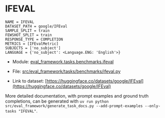 # IFEVAL

````
NAME = IFEVAL
DATASET_PATH = google/IFEval
SAMPLE_SPLIT = train
FEWSHOT_SPLIT = train
RESPONSE_TYPE = COMPLETION
METRICS = [IFEvalMetric]
SUBJECTS = ['no_subject']
LANGUAGE = {'no_subject': <Language.ENG: 'English'>}
````

- Module: [eval_framework.tasks.benchmarks.ifeval](eval_framework.tasks.benchmarks.ifeval)

- File: [src/eval_framework/tasks/benchmarks/ifeval.py](../../src/eval_framework/tasks/benchmarks/ifeval.py)

- Link to dataset: [https://huggingface.co/datasets/google/IFEval](https://huggingface.co/datasets/google/IFEval)

More detailed documentation, with prompt examples and ground truth completions, can be generated with `uv run python src/eval_framework/generate_task_docs.py --add-prompt-examples --only-tasks "IFEVAL"`.
